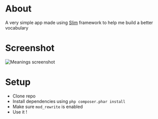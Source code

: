 # About
A very simple app made using [Slim](https://github.com/slimphp/Slim) framework to help me build a better vocabulary

# Screenshot
![Meanings screenshot](http://i.imgur.com/lCHNVxx.png)

# Setup
- Clone repo
- Install dependencies using `php composer.phar install`
- Make sure `mod_rewrite` is enabled
- Use it !
